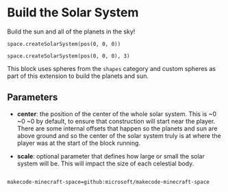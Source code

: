 # Build the Solar System

Build the sun and all of the planets in the sky! 

```sig
space.createSolarSystem(pos(0, 0, 0))
```

```sig
space.createSolarSystem(pos(0, 0, 0), 3)
```

This block uses spheres from the `shapes` category and custom spheres as part of this extension to build the planets and sun.

## Parameters


* **center**: the position of the center of the whole solar system. This is ~0 ~0 ~0 by default, to ensure that construction will start near the player. There are some internal offsets that happen so the planets and sun are above ground and so the center of the solar system truly is at where the player was at the start of the block running.

* **scale**: optional parameter that defines how large or small the solar system will be. This will impact the size of each celestial body.

```package

makecode-minecraft-space=github:microsoft/makecode-minecraft-space

```